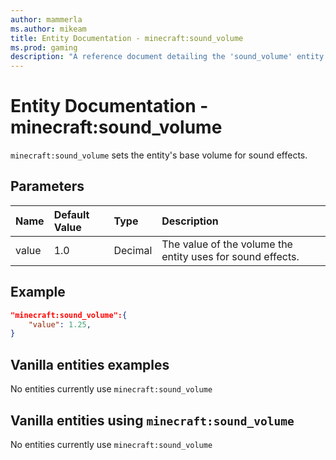 ```yaml
---
author: mammerla
ms.author: mikeam
title: Entity Documentation - minecraft:sound_volume
ms.prod: gaming
description: "A reference document detailing the 'sound_volume' entity component"
---
```


# Entity Documentation -  minecraft:sound_volume

`minecraft:sound_volume` sets the entity's base volume for sound effects.

## Parameters

|Name |Default Value  |Type  |Description  |
|:----------|:----------|:----------|:----------|
|value| 1.0| Decimal| The value of the volume the entity uses for sound effects. |

## Example

```json
"minecraft:sound_volume":{
    "value": 1.25,
}
```

## Vanilla entities examples

No entities currently use `minecraft:sound_volume`

## Vanilla entities using `minecraft:sound_volume`

No entities currently use `minecraft:sound_volume`

